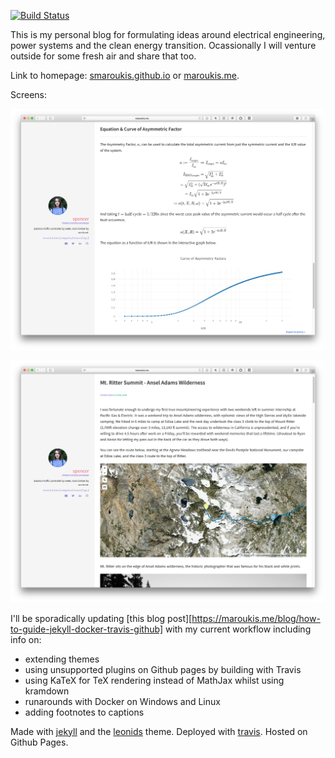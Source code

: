 [![Build Status](https://travis-ci.org/smaroukis/smaroukis.github.io.svg?branch=gh-pages)](https://travis-ci.org/smaroukis/smaroukis.github.io)

This is my personal blog for formulating ideas around electrical engineering, power systems and the clean energy transition. Ocassionally I will venture outside for some fresh air and share that too.

Link to homepage: [smaroukis.github.io](https://smaroukis.github.io) or [maroukis.me](https://maroukis.me).

Screens:

![Engineering Example](assets/img/screen-1.png)

![Map Example](assets/img/screen-2.png)

I'll be sporadically updating [this blog post][https://maroukis.me/blog/how-to-guide-jekyll-docker-travis-github] with my current workflow including info on:
 - extending themes
 - using unsupported plugins on Github pages by building with Travis
 - using KaTeX for TeX rendering instead of MathJax whilst using kramdown
 - runarounds with Docker on Windows and Linux
 - adding footnotes to captions

Made with [jekyll](https://jekyllrb.com) and the [leonids](https://github.com/renyuanz/leonids/) theme. Deployed with [travis](https://travis-ci.org). Hosted on Github Pages.
